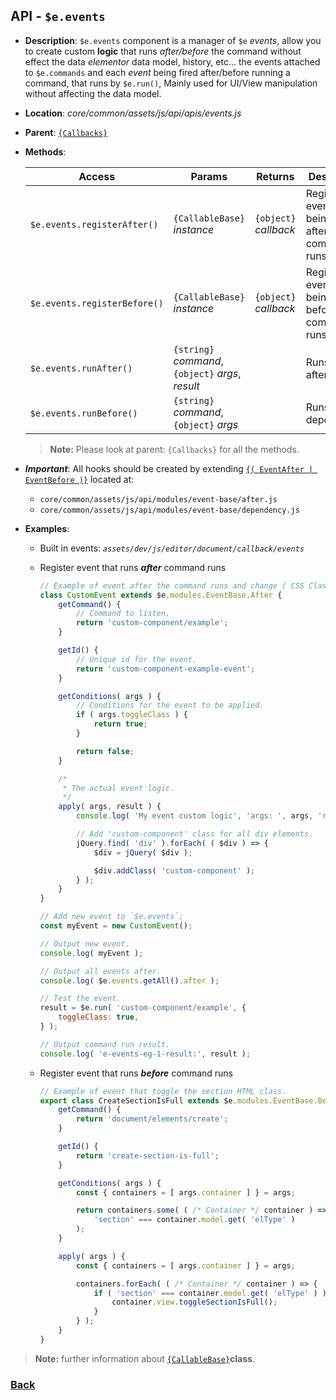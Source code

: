 ## API -  `$e.events`
*  **Description**: `$e.events` component is a manager of `$e` _events_, allow you to create custom **logic** that runs *after/before* the command without effect the data *elementor* data model,  history, etc...
the events attached to  `$e.commands`  and each  _event_ being fired after/before  running a command, that runs by  `$e.run()`, Mainly used for UI/View manipulation without affecting the data model.
*  **Location**: *core/common/assets/js/api/apis/events.js*
*  **Parent**: [`{Callbacks}`](#Callbacks)
*  **Methods**:

    | Access                       | Params                                                   | Returns                | Description
    |------------------------------|----------------------------------------------------------|------------------------|----------------------------------------------------------------|
    | `$e.events.registerAfter()`  | `{CallableBase}` *instance*                              | `{object}` *callback*  | Register a event that being fired after the command runs.
    | `$e.events.registerBefore()` | `{CallableBase}` *instance*                              | `{object}` *callback*  | Register a event that being fired before the command runs.
    | `$e.events.runAfter()`       | `{string}` *command*, `{object}` *args*, *result*        |                        | Runs event after.
    | `$e.events.runBefore()`      | `{string}` *command*, `{object}` *args*                  |                        | Runs before dependency.

	> **Note:** Please look at parent: `{Callbacks}` for all the methods.
 
  * ***Important***: All hooks should be created by extending [`{( EventAfter | EventBefore )}`](#EventAfter-EventBefore) located at:
    * `core/common/assets/js/api/modules/event-base/after.js`
    * `core/common/assets/js/api/modules/event-base/dependency.js`
 * **Examples**:
   * Built in events:  *`assets/dev/js/editor/document/callback/events`*
   * Register event that runs **_after_** command runs

		```javascript
        // Example of event after the command runs and change ( CSS Class ) of all div elements.
        class CustomEvent extends $e.modules.EventBase.After {
            getCommand() {
                // Command to listen.
                return 'custom-component/example';
            }
        
            getId() {
                // Unique id for the event.
                return 'custom-component-example-event';
            }
        
            getConditions( args ) {
                // Conditions for the event to be applied.
                if ( args.toggleClass ) {
                    return true;
                }
        
                return false;
            }
        
            /*
             * The actual event logic.
             */
            apply( args, result ) {
                console.log( 'My event custom logic', 'args: ', args, 'result: ', result );
        
                // Add 'custom-component' class for all div elements.
                jQuery.find( 'div' ).forEach( ( $div ) => {
                    $div = jQuery( $div );
        
                    $div.addClass( 'custom-component' );
                } );
            }
        }
        
        // Add new event to `$e.events`;
        const myEvent = new CustomEvent();
        
        // Output new event.
        console.log( myEvent );
        
        // Output all events after.
        console.log( $e.events.getAll().after );
        
        // Test the event.
        result = $e.run( 'custom-component/example', {
            toggleClass: true,
        } );
        
        // Output command run result.
        console.log( 'e-events-eg-1-result:', result );
		```

   * Register event that runs **_before_** command runs
		```javascript
		// Example of event that toggle the section HTML class.
        export class CreateSectionIsFull extends $e.modules.EventBase.Before {
            getCommand() {
                return 'document/elements/create';
            }
        
            getId() {
                return 'create-section-is-full';
            }
        
            getConditions( args ) {
                const { containers = [ args.container ] } = args;
        
                return containers.some( ( /* Container */ container ) =>
                    'section' === container.model.get( 'elType' )
                );
            }
        
            apply( args ) {
                const { containers = [ args.container ] } = args;
        
                containers.forEach( ( /* Container */ container ) => {
                    if ( 'section' === container.model.get( 'elType' ) ) {
                        container.view.toggleSectionIsFull();
                    }
                } );
            }
        }
		```
> **Note:** further information about [`{CallableBase}`](#CallableBase)**class**.
  
### [Back](readme.md) 
